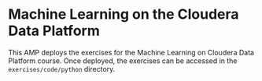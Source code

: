 # Machine Learning on the Cloudera Data Platform

This AMP deploys the exercises for the Machine Learning on Cloudera Data Platform course.  Once deployed, the exercises can be accessed in the `exercises/code/python` directory.